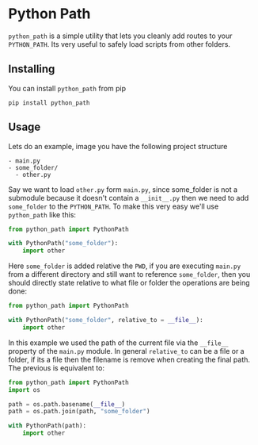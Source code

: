 # Python Path
`python_path` is a simple utility that lets you cleanly add routes to your `PYTHON_PATH`. Its very useful to safely load scripts from other folders.

## Installing
You can install `python_path` from pip
```
pip install python_path
```

## Usage
Lets do an example, image you have the following project structure

```
- main.py
- some_folder/
  - other.py 
```

Say we want to load `other.py` form `main.py`, since some_folder is not a submodule because it doesn't contain a `__init__.py` then we need to add `some_folder` to the `PYTHON_PATH`. To make this very easy we'll use `python_path` like this:

```python
from python_path import PythonPath

with PythonPath("some_folder"):
    import other
```
Here `some_folder` is added relative the `PWD`, if you are executing `main.py` from a different directory and still want to reference `some_folder`, then you should directly state relative to what file or folder the operations are being done:
```python
from python_path import PythonPath

with PythonPath("some_folder", relative_to = __file__):
    import other
```
In this example we used the path of the current file via the `__file__` property of the `main.py` module. In general `relative_to` can be a file or a folder, if its a file then the filename is remove when creating the final path. The previous is equivalent to:
```python
from python_path import PythonPath
import os

path = os.path.basename(__file__)
path = os.path.join(path, "some_folder")

with PythonPath(path):
    import other
```
